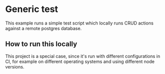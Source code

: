 # Generic test

This example runs a simple test script which locally runs CRUD actions against a remote postgres database.

## How to run this locally

This project is a special case, since it's run with different configurations in
CI, for example on different operating systems and using different node versions.